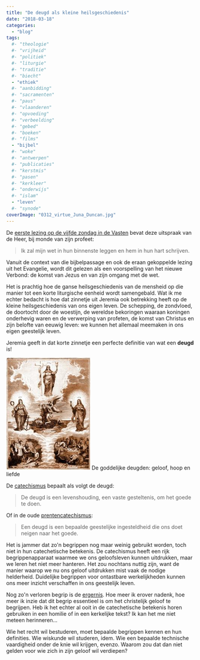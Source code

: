 ```yaml
---
title: "De deugd als kleine heilsgeschiedenis"
date: "2018-03-18"
categories: 
  - "blog"
tags:
  #- "theologie"
  #- "vrijheid"
  #- "politiek"
  #- "liturgie"
  #- "traditie"
  #- "biecht"
  - "ethiek"
  #- "aanbidding"
  #- "sacramenten"
  #- "paus"
  #- "vlaanderen"
  #- "opvoeding"
  #- "verbeelding"
  #- "gebed"
  #- "boeken"
  #- "films"
  - "bijbel"
  #- "woke"
  #- "antwerpen"
  #- "publicaties"
  #- "kerstmis"
  #- "pasen"
  #- "kerkleer"
  #- "onderwijs"
  #- "islam"
  - "leven"
  #- "synode"
coverImage: "0312_virtue_Juna_Duncan.jpg"
---
```


De [eerste lezing op de vijfde zondag in de Vasten](http://www.bijbelcitaat.be/lezing/lezingen-van-de-dag-zondag-18-maart-2018/) bevat deze uitspraak van de Heer, bij monde van zijn profeet:

> Ik zal mijn wet in hun binnenste leggen en hem in hun hart schrijven.

Vanuit de context van die bijbelpassage en ook de eraan gekoppelde lezing uit het Evangelie, wordt dit gelezen als een voorspelling van het nieuwe Verbond: de komst van Jezus en van zijn omgang met de wet.

Het is prachtig hoe de ganse heilsgeschiedenis van de mensheid op die manier tot een korte liturgische eenheid wordt samengebald. Wat ik me echter bedacht is hoe dat zinnetje uit Jeremia ook betrekking heeft op de kleine heilsgeschiedenis van ons eigen leven. De schepping, de zondvloed, de doortocht door de woestijn, de wereldse bekoringen waaraan koningen onderhevig waren en de verwerping van profeten, de komst van Christus en zijn belofte van eeuwig leven: we kunnen het allemaal meemaken in ons eigen geestelijk leven.

Jeremia geeft in dat korte zinnetje een perfecte definitie van wat een **deugd** is!

[![](images/goddelijke-deugden-225x300.jpeg)](http://prentencatechismus.org/uncategorized/de-deugden-de-goddelijke-deugden/) De goddelijke deugden: geloof, hoop en liefde

De [catechismus](https://www.rkdocumenten.nl/rkdocs/index.php?mi=600&doc=1&id=1285) bepaalt als volgt de deugd:

> De deugd is een levenshouding, een vaste gesteltenis, om het goede te doen.

Of in de oude [prentencatechismus](http://prentencatechismus.org/uncategorized/de-deugden-de-goddelijke-deugden/):

> Een deugd is een bepaalde geestelijke ingesteldheid die ons doet neigen naar het goede.

Het is jammer dat zo'n begrippen nog maar weinig gebruikt worden, toch niet in hun catechetische betekenis. De catechismus heeft een rijk begrippenapparaat waarmee we ons geloofsleven kunnen uitdrukken, maar we leren het niet meer hanteren. Het zou nochtans nuttig zijn, want de manier waarop we nu ons geloof uitdrukken mist vaak de nodige helderheid. Duidelijke begrippen voor ontastbare werkelijkheden kunnen ons meer inzicht verschaffen in ons geestelijk leven.

Nog zo'n verloren begrip is de [ergernis](/blog/schandalig-geloof/). Hoe meer ik erover nadenk, hoe meer ik inzie dat dit begrip essentieel is om het christelijk geloof te begrijpen. Heb ik het echter al ooit in de catechetische betekenis horen gebruiken in een homilie of in een kerkelijke tekst? Ik kan het me niet meteen herinneren…

Wie het recht wil bestuderen, moet bepaalde begrippen kennen en hun definities. Wie wiskunde wil studeren, idem. Wie een bepaalde technische vaardigheid onder de knie wil krijgen, evenzo. Waarom zou dat dan niet gelden voor wie zich in zijn geloof wil verdiepen?
